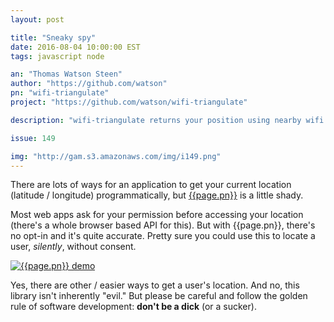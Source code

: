 ```yaml
---
layout: post

title: "Sneaky spy"
date: 2016-08-04 10:00:00 EST
tags: javascript node

an: "Thomas Watson Steen"
author: "https://github.com/watson"
pn: "wifi-triangulate"
project: "https://github.com/watson/wifi-triangulate"

description: "wifi-triangulate returns your position using nearby wifi access points"

issue: 149

img: "http://gam.s3.amazonaws.com/img/i149.png"
---
```


There are lots of ways for an application to get your current location (latitude / longitude) programmatically, but [{{page.pn}}]({{page.project}}) is a little shady.

Most web apps ask for your permission before accessing your location (there's a whole browser based API for this). But with {{page.pn}}, there's no opt-in and it's quite accurate. Pretty sure you could use this to locate a user, _silently_, without consent.

<a href="{{page.img}}" title="{{page.pn}} demo" ><img src="{{page.img}}" alt="{{page.pn}} demo" class="demo"/></a>

Yes, there are other / easier ways to get a user's location. And no, this library isn't inherently "evil." But please be careful and follow the golden rule of software development: **don't be a dick** (or a sucker).
